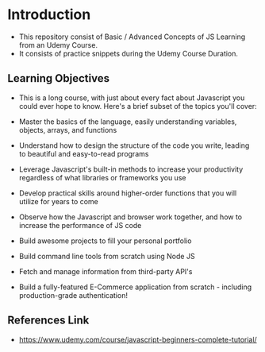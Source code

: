 
# Introduction


- This repository consist of Basic / Advanced Concepts of JS Learning from an Udemy Course.
- It consists of practice snippets during the Udemy Course Duration.


Learning Objectives
---

- This is a long course, with just about every fact about Javascript you could ever hope to know.  Here's a brief subset of the topics you'll cover:

- Master the basics of the language, easily understanding variables, objects, arrays, and functions

- Understand how to design the structure of the code you write, leading to beautiful and easy-to-read programs

- Leverage Javascript's built-in methods to increase your productivity regardless of what libraries or frameworks you use

- Develop practical skills around higher-order functions that you will utilize for years to come

- Observe how the Javascript and browser work together, and how to increase the performance of JS code

- Build awesome projects to fill your personal portfolio

- Build command line tools from scratch using Node JS

- Fetch and manage information from third-party API's

- Build a fully-featured E-Commerce application from scratch - including production-grade authentication!



References Link
---
- https://www.udemy.com/course/javascript-beginners-complete-tutorial/


